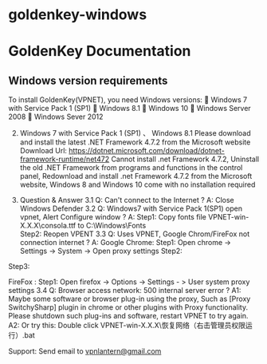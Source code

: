 # goldenkey-windows

# GoldenKey Documentation

## Windows version requirements
To install GoldenKey(VPNET), you need Windows versions:
	Windows 7 with Service Pack 1 (SP1)
	Windows 8.1
	Windows 10
	Windows Server 2008
	Windows Sever 2012

2.	Windows 7 with Service Pack 1 (SP1) 、 Windows 8.1
Please download and install the latest .NET Framework 4.7.2 from the Microsoft website
Download Url:
https://dotnet.microsoft.com/download/dotnet-framework-runtime/net472
Cannot install .net Framework 4.7.2, Uninstall the old .NET Framework from programs and functions in the control panel, Redownload and install .net Framework 4.7.2 from the Microsoft website, Windows 8 and Windows 10 come with no installation required

3.	Question & Answer
3.1	Q: Can't connect to the Internet ?
A: Close Windows Defender
3.2	Q: Windows7 with Service Pack 1(SP1) open vpnet, Alert Configure window ?
A: Step1: Copy fonts file VPNET-win-X.X.X\consola.ttf to C:\Windows\Fonts\
Step2: Reopen VPENT
3.3	Q: Uses VPNET, Google Chrom/FireFox not connection internet ? 
A: 
Google Chrome:
Step1: Open chrome -> Settings -> System -> Open proxy settings
Step2:
 
Step3:
 

FireFox :
Step1: Open firefox -> Options -> Settings - > User system proxy settings
3.4	Q: Browser access network: 500 internal server error ?
A1: Maybe some software or browser plug-in using the proxy, Such as [Proxy SwitchySharp] plugin in chrome or other plugins with Proxy functionality. Please shutdown such plug-ins and software, restart VPNET to try again.
A2: Or try this: Double click VPNET-win-X.X.X\恢复网络（右击管理员权限运行）.bat

Support:
Send email to vpnlantern@gmail.com

